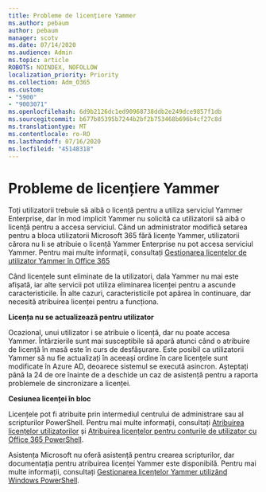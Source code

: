 ```yaml
---
title: Probleme de licențiere Yammer
ms.author: pebaum
author: pebaum
manager: scotv
ms.date: 07/14/2020
ms.audience: Admin
ms.topic: article
ROBOTS: NOINDEX, NOFOLLOW
localization_priority: Priority
ms.collection: Adm_O365
ms.custom:
- "5900"
- "9003071"
ms.openlocfilehash: 6d9b2126dc1ed90968738ddb2e249dce9857f1db
ms.sourcegitcommit: b677b85395b7244b2bf2b753468b696b4cf27c8d
ms.translationtype: MT
ms.contentlocale: ro-RO
ms.lasthandoff: 07/16/2020
ms.locfileid: "45148318"
---
```

# <a name="yammer-licensing-issues"></a>Probleme de licențiere Yammer

Toți utilizatorii trebuie să aibă o licență pentru a utiliza serviciul Yammer Enterprise, dar în mod implicit Yammer nu solicită ca utilizatorii să aibă o licență pentru a accesa serviciul. Când un administrator modifică setarea pentru a bloca utilizatorii Microsoft 365 fără licențe Yammer, utilizatorii cărora nu li se atribuie o licență Yammer Enterprise nu pot accesa serviciul Yammer. Pentru mai multe informații, consultați [Gestionarea licențelor de utilizator Yammer în Office 365](https://docs.microsoft.com/yammer/manage-yammer-users/manage-yammer-licenses-in-office-365) 

Când licențele sunt eliminate de la utilizatori, dala Yammer nu mai este afișată, iar alte servicii pot utiliza eliminarea licenței pentru a ascunde caracteristicile. În alte cazuri, caracteristicile pot apărea în continuare, dar necesită atribuirea licenței pentru a funcționa.  

**Licența nu se actualizează pentru utilizator**  

Ocazional, unui utilizator i se atribuie o licență, dar nu poate accesa Yammer. Întârzierile sunt mai susceptibile să apară atunci când o atribuire de licență în masă este în curs de desfășurare. Este posibil ca utilizatorii Yammer să nu fie actualizați în aceeași ordine în care licențele sunt modificate în Azure AD, deoarece sistemul se execută asincron. Așteptați până la 24 de ore înainte de a deschide un caz de asistență pentru a raporta problemele de sincronizare a licenței.  

**Cesiunea licenței în bloc**  

Licențele pot fi atribuite prin intermediul centrului de administrare sau al scripturilor PowerShell. Pentru mai multe informații, consultați [Atribuirea licențelor utilizatorilor](https://docs.microsoft.com/microsoft-365/admin/manage/assign-licenses-to-users) și [Atribuirea licențelor pentru conturile de utilizator cu Office 365 PowerShell](https://docs.microsoft.com/office365/enterprise/powershell/assign-licenses-to-user-accounts-with-office-365-powershell). 

Asistența Microsoft nu oferă asistență pentru crearea scripturilor, dar documentația pentru atribuirea licenței Yammer este disponibilă. Pentru mai multe informații, consultați [Gestionarea licențelor Yammer utilizând Windows PowerShell](https://docs.microsoft.com/yammer/manage-yammer-users/manage-yammer-licenses-in-office-365#manage-yammer-licenses-by-using-windows-powershell).
